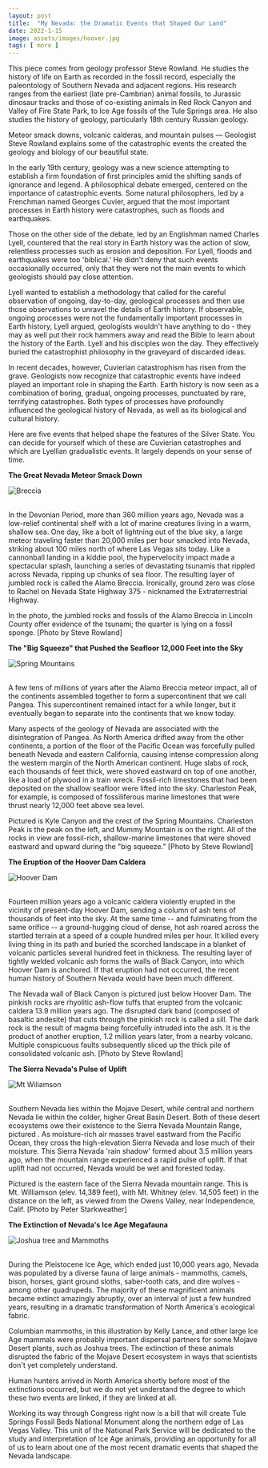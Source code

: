 ```yaml
---
layout: post
title:  "My Nevada: the Dramatic Events that Shaped Our Land"
date: 2022-1-15
image: assets/images/hoover.jpg
tags: [ more ]
---
```


This piece comes from geology professor Steve Rowland. He studies the history of life on Earth as recorded in the fossil record, especially the paleontology of Southern Nevada and adjacent regions. His research ranges from the earliest (late pre-Cambrian) animal fossils, to Jurassic dinosaur tracks and those of co-existing animals in Red Rock Canyon and Valley of Fire State Park, to Ice Age fossils of the Tule Springs area. He also studies the history of geology, particularly 18th century Russian geology. 

Meteor smack downs, volcanic calderas, and mountain pulses — Geologist Steve Rowland explains some of the catastrophic events the created the geology and biology of our beautiful state.

In the early 19th century, geology was a new science attempting to establish a firm foundation of first principles amid the shifting sands of ignorance and legend. A philosophical debate emerged, centered on the importance of catastrophic events. Some natural philosophers, led by a Frenchman named Georges Cuvier, argued that the most important processes in Earth history were catastrophes, such as floods and earthquakes.

Those on the other side of the debate, led by an Englishman named Charles Lyell, countered that the real story in Earth history was the action of slow, relentless processes such as erosion and deposition. For Lyell, floods and earthquakes were too 'biblical.' He didn't deny that such events occasionally occurred, only that they were not the main events to which geologists should pay close attention.

Lyell wanted to establish a methodology that called for the careful observation of ongoing, day-to-day, geological processes and then use those observations to unravel the details of Earth history. If observable, ongoing processes were not the fundamentally important processes in Earth history, Lyell argued, geologists wouldn't have anything to do - they may as well put their rock hammers away and read the Bible to learn about the history of the Earth. Lyell and his disciples won the day. They effectively buried the catastrophist philosophy in the graveyard of discarded ideas.

In recent decades, however, Cuvierian catastrophism has risen from the grave. Geologists now recognize that catastrophic events have indeed played an important role in shaping the Earth. Earth history is now seen as a combination of boring, gradual, ongoing processes, punctuated by rare, terrifying catastrophes. Both types of processes have profoundly influenced the geological history of Nevada, as well as its biological and cultural history.

Here are five events that helped shape the features of the Silver State. You can decide for yourself which of these are Cuvierian catastrophes and which are Lyellian gradualistic events. It largely depends on your sense of time.

**The Great Nevada Meteor Smack Down**

<div><img src="/assets/images/1_Alamo Breccia_web.jpg" class="img-fluid" alt="Breccia" /></div><br>

In the Devonian Period, more than 360 million years ago, Nevada was a low-relief continental shelf with a lot of marine creatures living in a warm, shallow sea. One day, like a bolt of lightning out of the blue sky, a large meteor traveling faster than 20,000 miles per hour smacked into Nevada, striking about 100 miles north of where Las Vegas sits today. Like a cannonball landing in a kiddie pool, the hypervelocity impact made a spectacular splash, launching a series of devastating tsunamis that rippled across Nevada, ripping up chunks of sea floor. The resulting layer of jumbled rock is called the Alamo Breccia. Ironically, ground zero was close to Rachel on Nevada State Highway 375 - nicknamed the Extraterrestrial Highway.

In the photo, the jumbled rocks and fossils of the Alamo Breccia in Lincoln County offer evidence of the tsunami; the quarter is lying on a fossil sponge. [Photo by Steve Rowland] 

**The "Big Squeeze" that Pushed the Seafloor 12,000 Feet into the Sky**

<div><img src="/assets/images/2_Crest of Spring Mountains with clouds_web.jpg" class="img-fluid" alt="Spring Mountains" /></div><br>

A few tens of millions of years after the Alamo Breccia meteor impact, all of the continents assembled together to form a supercontinent that we call Pangea. This supercontinent remained intact for a while longer, but it eventually began to separate into the continents that we know today.

Many aspects of the geology of Nevada are associated with the disintegration of Pangea. As North America drifted away from the other continents, a portion of the floor of the Pacific Ocean was forcefully pulled beneath Nevada and eastern California, causing intense compression along the western margin of the North American continent. Huge slabs of rock, each thousands of feet thick, were shoved eastward on top of one another, like a load of plywood in a train wreck. Fossil-rich limestones that had been deposited on the shallow seafloor were lifted into the sky. Charleston Peak, for example, is composed of fossiliferous marine limestones that were thrust nearly 12,000 feet above sea level.

Pictured is Kyle Canyon and the crest of the Spring Mountains. Charleston Peak is the peak on the left, and Mummy Mountain is on the right. All of the rocks in view are fossil-rich, shallow-marine limestones that were shoved eastward and upward during the "big squeeze." [Photo by Steve Rowland]

**The Eruption of the Hoover Dam Caldera**

<div><img src="/assets/images/3_Tuff of Hoover Dam_web.jpg" class="img-fluid" alt="Hoover Dam" /></div><br>

Fourteen million years ago a volcanic caldera violently erupted in the vicinity of present-day Hoover Dam, sending a column of ash tens of thousands of feet into the sky. At the same time -- and fulminating from the same orifice -- a ground-hugging cloud of dense, hot ash roared across the startled terrain at a speed of a couple hundred miles per hour. It killed every living thing in its path and buried the scorched landscape in a blanket of volcanic particles several hundred feet in thickness. The resulting layer of tightly welded volcanic ash forms the walls of Black Canyon, into which Hoover Dam is anchored. If that eruption had not occurred, the recent human history of Southern Nevada would have been much different.

The Nevada wall of Black Canyon is pictured just below Hoover Dam. The pinkish rocks are rhyolitic ash-flow tuffs that erupted from the volcanic caldera 13.9 million years ago. The disrupted dark band (composed of basaltic andesite) that cuts through the pinkish rock is called a sill. The dark rock is the result of magma being forcefully intruded into the ash. It is the product of another eruption, 1.2 million years later, from a nearby volcano. Multiple conspicuous faults subsequently sliced up the thick pile of consolidated volcanic ash. [Photo by Steve Rowland]

**The Sierra Nevada's Pulse of Uplift**

<div><img src="/assets/images/4_Mt Williamson from Moffat Ranch - Lone Pine - Small_web.jpg" class="img-fluid" alt="Mt Wiliamson" /></div><br>

Southern Nevada lies within the Mojave Desert, while central and northern Nevada lie within the colder, higher Great Basin Desert. Both of these desert ecosystems owe their existence to the Sierra Nevada Mountain Range, pictured . As moisture-rich air masses travel eastward from the Pacific Ocean, they cross the high-elevation Sierra Nevada and lose much of their moisture. This Sierra Nevada 'rain shadow' formed about 3.5 million years ago, when the mountain range experienced a rapid pulse of uplift. If that uplift had not occurred, Nevada would be wet and forested today.

Pictured is the eastern face of the Sierra Nevada mountain range. This is Mt. Williamson (elev. 14,389 feet), with Mt. Whitney (elev. 14,505 feet) in the distance on the left, as viewed from the Owens Valley, near Independence, Calif. [Photo by Peter Starkweather]

**The Extinction of Nevada's Ice Age Megafauna**

<div><img src="/assets/images/5_J tree and mammoths.jpg" class="img-fluid" alt="Joshua tree and Mammoths" /></div><br>

During the Pleistocene Ice Age, which ended just 10,000 years ago, Nevada was populated by a diverse fauna of large animals - mammoths, camels, bison, horses, giant ground sloths, saber-tooth cats, and dire wolves - among other quadrupeds. The majority of these magnificent animals became extinct amazingly abruptly, over an interval of just a few hundred years, resulting in a dramatic transformation of North America's ecological fabric.

Columbian mammoths, in this illustration by Kelly Lance, and other large Ice Age mammals were probably important dispersal partners for some Mojave Desert plants, such as Joshua trees. The extinction of these animals disrupted the fabric of the Mojave Desert ecosystem in ways that scientists don't yet completely understand.

Human hunters arrived in North America shortly before most of the extinctions occurred, but we do not yet understand the degree to which these two events are linked, if they are linked at all.

Working its way through Congress right now is a bill that will create Tule Springs Fossil Beds National Monument along the northern edge of Las Vegas Valley. This unit of the National Park Service will be dedicated to the study and interpretation of Ice Age animals, providing an opportunity for all of us to learn about one of the most recent dramatic events that shaped the Nevada landscape.
